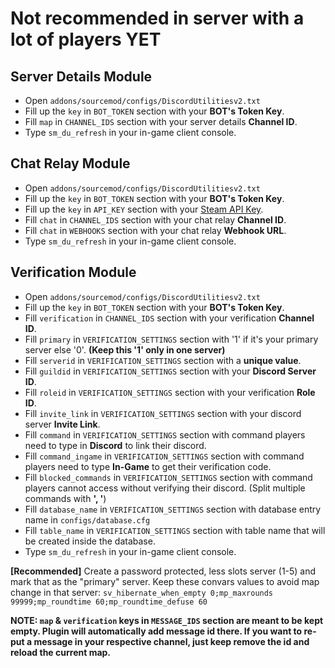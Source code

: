 # Not recommended in server with a lot of players YET

## Server Details Module
- Open `addons/sourcemod/configs/DiscordUtilitiesv2.txt`
- Fill up the `key` in `BOT_TOKEN` section with your **BOT's Token Key**.
- Fill `map` in `CHANNEL_IDS` section with your server details **Channel ID**.
- Type `sm_du_refresh` in your in-game client console.

## Chat Relay Module
- Open `addons/sourcemod/configs/DiscordUtilitiesv2.txt`
- Fill up the `key` in `BOT_TOKEN` section with your **BOT's Token Key**.
- Fill up the `key` in `API_KEY` section with your [Steam API Key](https://steamcommunity.com/dev/apikey).
- Fill `chat` in `CHANNEL_IDS` section with your chat relay **Channel ID**.
- Fill `chat` in `WEBHOOKS` section with your chat relay **Webhook URL**.
- Type `sm_du_refresh` in your in-game client console.

## Verification Module
- Open `addons/sourcemod/configs/DiscordUtilitiesv2.txt`
- Fill up the `key` in `BOT_TOKEN` section with your **BOT's Token Key**.
- Fill `verification` in `CHANNEL_IDS` section with your verification **Channel ID**.
- Fill `primary` in `VERIFICATION_SETTINGS` section with '1' if it's your primary server else '0'. **(Keep this '1' only in one server)**
- Fill `serverid` in `VERIFICATION_SETTINGS` section with a **unique value**.
- Fill `guildid` in `VERIFICATION_SETTINGS` section with your **Discord Server ID**.
- Fill `roleid` in `VERIFICATION_SETTINGS` section with your verification **Role ID**.
- Fill `invite_link` in `VERIFICATION_SETTINGS` section with your discord server **Invite Link**.
- Fill `command` in `VERIFICATION_SETTINGS` section with command players need to type in **Discord** to link their discord.
- Fill `command_ingame` in `VERIFICATION_SETTINGS` section with command players need to type **In-Game** to get their verification code.
- Fill `blocked_commands` in `VERIFICATION_SETTINGS` section with command players cannot access without verifying their discord. (Split multiple commands with **', '**)
- Fill `database_name` in `VERIFICATION_SETTINGS` section with database entry name in `configs/database.cfg`
- Fill `table_name` in `VERIFICATION_SETTINGS` section with table name that will be created inside the database.
- Type `sm_du_refresh` in your in-game client console.

**[Recommended]** Create a password protected, less slots server (1-5) and mark that as the "primary" server. Keep these convars values to avoid map change in that server: `sv_hibernate_when_empty 0;mp_maxrounds 99999;mp_roundtime 60;mp_roundtime_defuse 60`

**NOTE: `map` & `verification` keys in `MESSAGE_IDS` section are meant to be kept empty. Plugin will automatically add **message id** there. If you want to re-put a message in your respective channel, just keep remove the id and reload the current map.**
